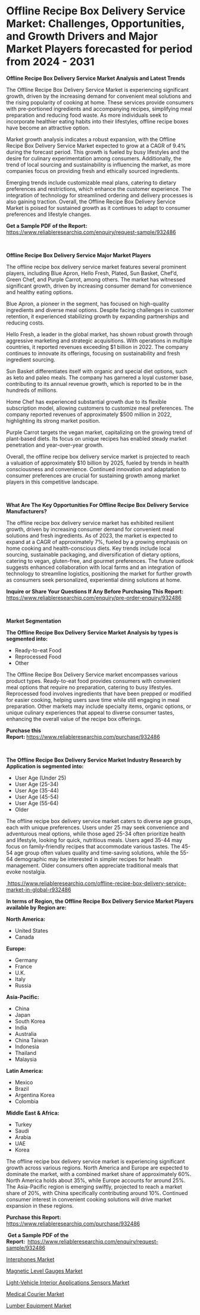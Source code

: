 <p><h1>Offline Recipe Box Delivery Service Market: Challenges, Opportunities, and Growth Drivers and Major Market Players forecasted for period from 2024 - 2031</h1></p><p><strong>Offline Recipe Box Delivery Service Market Analysis and Latest Trends</strong></p>
<p><p>The Offline Recipe Box Delivery Service Market is experiencing significant growth, driven by the increasing demand for convenient meal solutions and the rising popularity of cooking at home. These services provide consumers with pre-portioned ingredients and accompanying recipes, simplifying meal preparation and reducing food waste. As more individuals seek to incorporate healthier eating habits into their lifestyles, offline recipe boxes have become an attractive option.</p><p>Market growth analysis indicates a robust expansion, with the Offline Recipe Box Delivery Service Market expected to grow at a CAGR of 9.4% during the forecast period. This growth is fueled by busy lifestyles and the desire for culinary experimentation among consumers. Additionally, the trend of local sourcing and sustainability is influencing the market, as more companies focus on providing fresh and ethically sourced ingredients.</p><p>Emerging trends include customizable meal plans, catering to dietary preferences and restrictions, which enhance the customer experience. The integration of technology for streamlined ordering and delivery processes is also gaining traction. Overall, the Offline Recipe Box Delivery Service Market is poised for sustained growth as it continues to adapt to consumer preferences and lifestyle changes.</p></p>
<p><strong>Get a Sample PDF of the Report:&nbsp;</strong> <a href="https://www.reliableresearchiq.com/enquiry/request-sample/932486">https://www.reliableresearchiq.com/enquiry/request-sample/932486</a></p>
<p>&nbsp;</p>
<p><strong>Offline Recipe Box Delivery Service Major Market Players</strong></p>
<p><p>The offline recipe box delivery service market features several prominent players, including Blue Apron, Hello Fresh, Plated, Sun Basket, Chef’d, Green Chef, and Purple Carrot, among others. The market has witnessed significant growth, driven by increasing consumer demand for convenience and healthy eating options.</p><p>Blue Apron, a pioneer in the segment, has focused on high-quality ingredients and diverse meal options. Despite facing challenges in customer retention, it experienced stabilizing growth by expanding partnerships and reducing costs.</p><p>Hello Fresh, a leader in the global market, has shown robust growth through aggressive marketing and strategic acquisitions. With operations in multiple countries, it reported revenues exceeding $1 billion in 2022. The company continues to innovate its offerings, focusing on sustainability and fresh ingredient sourcing.</p><p>Sun Basket differentiates itself with organic and special diet options, such as keto and paleo meals. The company has garnered a loyal customer base, contributing to its annual revenue growth, which is reported to be in the hundreds of millions.</p><p>Home Chef has experienced substantial growth due to its flexible subscription model, allowing customers to customize meal preferences. The company reported revenues of approximately $500 million in 2022, highlighting its strong market position.</p><p>Purple Carrot targets the vegan market, capitalizing on the growing trend of plant-based diets. Its focus on unique recipes has enabled steady market penetration and year-over-year growth.</p><p>Overall, the offline recipe box delivery service market is projected to reach a valuation of approximately $10 billion by 2025, fueled by trends in health consciousness and convenience. Continued innovation and adaptation to consumer preferences are crucial for sustaining growth among market players in this competitive landscape.</p></p>
<p>&nbsp;</p>
<p><strong>What Are The Key Opportunities For Offline Recipe Box Delivery Service Manufacturers?</strong></p>
<p><p>The offline recipe box delivery service market has exhibited resilient growth, driven by increasing consumer demand for convenient meal solutions and fresh ingredients. As of 2023, the market is expected to expand at a CAGR of approximately 7%, fueled by a growing emphasis on home cooking and health-conscious diets. Key trends include local sourcing, sustainable packaging, and diversification of dietary options, catering to vegan, gluten-free, and gourmet preferences. The future outlook suggests enhanced collaboration with local farms and an integration of technology to streamline logistics, positioning the market for further growth as consumers seek personalized, experiential dining solutions at home.</p></p>
<p><strong>Inquire or Share Your Questions If Any Before Purchasing This Report:</strong> <a href="https://www.reliableresearchiq.com/enquiry/pre-order-enquiry/932486">https://www.reliableresearchiq.com/enquiry/pre-order-enquiry/932486</a></p>
<p>&nbsp;</p>
<p><strong>Market Segmentation</strong></p>
<p><strong>The Offline Recipe Box Delivery Service Market Analysis by types is segmented into:</strong></p>
<p><ul><li>Ready-to-eat Food</li><li>Reprocessed Food</li><li>Other</li></ul></p>
<p><p>The Offline Recipe Box Delivery Service market encompasses various product types. Ready-to-eat food provides consumers with convenient meal options that require no preparation, catering to busy lifestyles. Reprocessed food involves ingredients that have been prepped or modified for easier cooking, helping users save time while still engaging in meal preparation. Other markets may include specialty items, organic options, or unique culinary experiences that appeal to diverse consumer tastes, enhancing the overall value of the recipe box offerings.</p></p>
<p><strong>Purchase this Report:&nbsp;</strong><a href="https://www.reliableresearchiq.com/purchase/932486">https://www.reliableresearchiq.com/purchase/932486</a></p>
<p>&nbsp;</p>
<p><strong>The Offline Recipe Box Delivery Service Market Industry Research by Application is segmented into:</strong></p>
<p><ul><li>User Age (Under 25)</li><li>User Age (25-34)</li><li>User Age (35-44)</li><li>User Age (45-54)</li><li>User Age (55-64)</li><li>Older</li></ul></p>
<p><p>The offline recipe box delivery service market caters to diverse age groups, each with unique preferences. Users under 25 may seek convenience and adventurous meal options, while those aged 25-34 often prioritize health and lifestyle, looking for quick, nutritious meals. Users aged 35-44 may focus on family-friendly recipes that accommodate various tastes. The 45-54 age group often values quality and time-saving solutions, while the 55-64 demographic may be interested in simpler recipes for health management. Older consumers often appreciate traditional meals that evoke nostalgia.</p></p>
<p><a href="https://www.reliableresearchiq.com/offline-recipe-box-delivery-service-market-in-global-r932486">&nbsp;https://www.reliableresearchiq.com/offline-recipe-box-delivery-service-market-in-global-r932486</a></p>
<p><strong>In terms of Region, the Offline Recipe Box Delivery Service Market Players available by Region are:</strong></p>
<p>
    <p> <strong> North America: </strong>
        <ul>
            <li>United States</li>
            <li>Canada</li>
        </ul>
        </p> 
    <p> <strong> Europe: </strong>
        <ul>
            <li>Germany</li>
            <li>France</li>
            <li>U.K.</li>
            <li>Italy</li>
            <li>Russia</li>
        </ul>
        </p> 
    <p> <strong> Asia-Pacific: </strong>
        <ul>
            <li>China</li>
            <li>Japan</li>
            <li>South Korea</li>
            <li>India</li>
            <li>Australia</li>
            <li>China Taiwan</li>
            <li>Indonesia</li>
            <li>Thailand</li>
            <li>Malaysia</li>
        </ul>
        </p> 
    <p> <strong> Latin America: </strong>
        <ul>
            <li>Mexico</li>
            <li>Brazil</li>
            <li>Argentina Korea</li>
            <li>Colombia</li>
        </ul>
        </p> 
    <p> <strong> Middle East & Africa: </strong>
        <ul>
            <li>Turkey</li>
            <li>Saudi</li>
            <li>Arabia</li>
            <li>UAE</li>
            <li>Korea</li>
        </ul>
    </p>
    </p>
<p><p>The offline recipe box delivery service market is experiencing significant growth across various regions. North America and Europe are expected to dominate the market, with a combined market share of approximately 60%. North America holds about 35%, while Europe accounts for around 25%. The Asia-Pacific region is emerging swiftly, projected to reach a market share of 20%, with China specifically contributing around 10%. Continued consumer interest in convenient cooking solutions will drive market expansion in these regions.</p></p>
<p><strong>Purchase this Report: </strong><a href="https://www.reliableresearchiq.com/purchase/932486">https://www.reliableresearchiq.com/purchase/932486</a></p>
<p>&nbsp;<strong>Get a Sample PDF of the Report:&nbsp;&nbsp;</strong><a href="https://www.reliableresearchiq.com/enquiry/request-sample/932486">https://www.reliableresearchiq.com/enquiry/request-sample/932486</a></p>
<p><strong></strong></p>
<p><p><a href="https://medium.com/@samleffler/booming-interphones-market-sector-market-analysis-and-growth-projections-till-2031-f3ae73734d27?postPublishedType=initial">Interphones Market</a></p><p><a href="https://medium.com/@samleffler/global-magnetic-level-gauges-market-analysis-key-market-trends-and-future-projections-2024-2031-7bcd3c7b1b91">Magnetic Level Gauges Market</a></p><p><a href="https://issuu.com/reportprime-2/docs/light-vehicle-interior-applications_31e41216112f16">Light-Vehicle Interior Applications Sensors Market</a></p><p><a href="https://www.linkedin.com/pulse/market-insights-global-medical-courier-forecast-innovation-slrfe?trackingId=r0lHdLFBQDW0Mmfxam4DIg%3D%3D">Medical Courier Market</a></p><p><a href="https://www.linkedin.com/pulse/lumber-equipment-market-size-growing-cagr-125-report-covers-j7l6c?trackingId=vc%2Fw%2FBYlQ82mWoHXilVGBQ%3D%3D">Lumber Equipment Market</a></p></p>